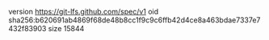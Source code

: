 version https://git-lfs.github.com/spec/v1
oid sha256:b620691ab4869f68de48b8cc1f9c9c6ffb42d4ce8a463bdae7337e7432f83903
size 15844
